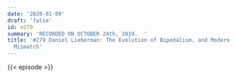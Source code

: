 ```yaml
---
date: '2020-01-09'
draft: 'false'
id: e279
summary: 'RECORDED ON OCTOBER 24th, 2019.  '
title: '#279 Daniel Lieberman: The Evolution of Bipedalism, and Modern Evolutionary
  Mismatch'
---
```

{{< episode >}}
